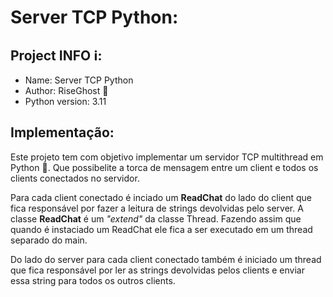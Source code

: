 # Server TCP Python:

## Project INFO ℹ️:
- Name:             Server TCP Python
- Author:           RiseGhost 👻
- Python version:   3.11

## Implementação:
Este projeto tem com objetivo implementar um servidor TCP multithread em Python 🐍. Que possibelite a torca de mensagem entre um client e todos os clients conectados no servidor.

Para cada client conectado é inciado um __ReadChat__ do lado do client que fica responsável por fazer a leitura de strings devolvidas pelo server.
A classe __ReadChat__ é um _"extend"_ da classe Thread.
Fazendo assim que quando é instaciado um ReadChat ele fica a ser executado em um thread separado do main.

Do lado do server para cada client conectado também é iniciado um thread que fica responsável por ler as strings devolvidas pelos clients e enviar essa string para todos os outros clients.

